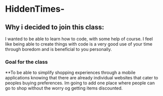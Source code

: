 # HiddenTimes-

## Why i decided to join this class:
I wanted to be able to learn how to code, with some help of course. I feel like being able to create things with code is a very good use of your time through boredom and is beneficial to you personally. 

### Goal for the class
**To be able to simplify shopping experiences through a mobile applications knowing that there are already individual websites that cater to peoples buying preferences. Im going to add one place where people can go to shop without the worry og getting items discounted. 


